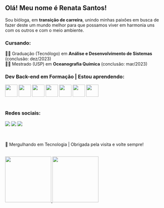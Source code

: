 ## Olá! Meu nome é Renata Santos! 

Sou bióloga, em **transição de carreira**, unindo minhas paixões em busca de fazer deste um mundo melhor para que possamos viver em harmonia uns com os outros e com o meio ambiente.

### Cursando:  
:woman_technologist: Graduação (Tecnólogo) em **Análise e Desenvolvimento de Sistemas** (conclusão: dez/2023)  
:woman_student: Mestrado (USP) em **Oceanografia Química** (conclusão: mar/2023)  

### **Dev Back-end** em Formação | Estou aprendendo:
<img src="https://cdn.jsdelivr.net/gh/devicons/devicon/icons/git/git-original.svg" width="40" height="40"/> <img src="https://cdn.jsdelivr.net/gh/devicons/devicon/icons/github/github-original.svg" width="40" height="40"/> <img src="https://cdn.jsdelivr.net/gh/devicons/devicon/icons/python/python-original.svg" width="40" height="40"/> <img src="https://cdn.jsdelivr.net/gh/devicons/devicon/icons/csharp/csharp-original.svg" width="40" height="40"/> <img src="https://cdn.jsdelivr.net/gh/devicons/devicon/icons/dot-net/dot-net-plain-wordmark.svg" width="40" height="40"/> <img src="https://cdn.jsdelivr.net/gh/devicons/devicon/icons/microsoftsqlserver/microsoftsqlserver-plain.svg" width="40" height="40"/> <img src="https://cdn.jsdelivr.net/gh/devicons/devicon/icons/rstudio/rstudio-original.svg" width="40" height="40"/>
<br/><br/> 

### Redes sociais:

<div>
<a href="https://www.linkedin.com/in/resantosbio/" target="_blank"><img src="https://img.shields.io/badge/-LinkedIn-%230077B5?style=for-the-badge&logo=linkedin&logoColor=white" target="_blank"></a> <a href="https://www.instagram.com/resantosbio/" target="_blank"><img src="https://img.shields.io/badge/-Instagram-%23E4405F?style=for-the-badge&logo=instagram&logoColor=white" target="_blank"></a> <a href = "mailto:renatados.santosp@gmail.com"><img src="https://img.shields.io/badge/Gmail-D14836?style=for-the-badge&logo=gmail&logoColor=white" target="_blank"></a>
</div>  
<br/><br/> 

🌊 Mergulhando em Tecnologia | Obrigada pela visita e volte sempre!
<br/><br/> 
<div>
<a href="https://github.com/resantosp">
<img height="150em" src="https://github-readme-stats.vercel.app/api/top-langs/?username=resantosp&layout=compact&langs_count=7&theme=dracula"/>
<img height="150em" src="https://github-readme-stats.vercel.app/api?username=resantosp&show_icons=true&theme=dracula&include_all_commits=true&count_private=true"/>
</div>  
  <br/><br/> 

  
  
  
